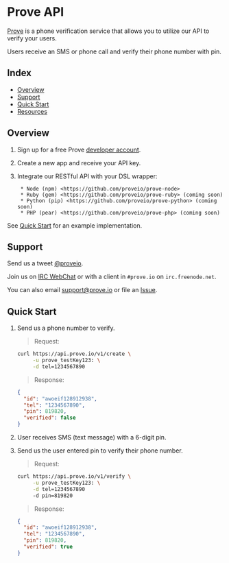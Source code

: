 
# Prove API

[Prove](http://prove.io) is a phone verification service that allows you to utilize our API to verify your users.

Users receive an SMS or phone call and verify their phone number with pin.


## Index

* [Overview](#overview)
* [Support](#support)
* [Quick Start](#quick-start)
* [Resources](#resources)


## Overview

1. Sign up for a free Prove [developer account](http://prove.io/signup).

2. Create a new app and receive your API key.

3. Integrate our RESTful API with your DSL wrapper:

        * Node (npm) <https://github.com/proveio/prove-node>
        * Ruby (gem) <https://github.com/proveio/prove-ruby> (coming soon)
        * Python (pip) <https://github.com/proveio/prove-python> (coming soon)
        * PHP (pear) <https://github.com/proveio/prove-php> (coming soon)

See [Quick Start](#quick-start) for an example implementation.


## Support

Send us a tweet [@proveio](http://twitter.com/proveio).

Join us on [IRC WebChat](http://webchat.freenode.net/?channels=prove.io) or with a client in `#prove.io` on `irc.freenode.net`.

You can also email <support@prove.io> or file an [Issue](https://github.com/proveio/prove-api/issues/new).


## Quick Start

1. Send us a phone number to verify.

    > Request:

    ```bash
    curl https://api.prove.io/v1/create \
         -u prove_testKey123: \
         -d tel=1234567890
    ```

    > Response:

    ```json
    {
      "id": "awoeif128912938",
      "tel": "1234567890",
      "pin": 819820,
      "verified": false
    }
    ```

2. User receives SMS (text message) with a 6-digit pin.

3. Send us the user entered pin to verify their phone number.

    > Request:

    ```bash
    curl https://api.prove.io/v1/verify \
         -u prove_testKey123: \
         -d tel=1234567890
         -d pin=819820
    ```

    > Response:

    ```json
    {
      "id": "awoeif128912938",
      "tel": "1234567890",
      "pin": 819820,
      "verified": true
    }
    ```
